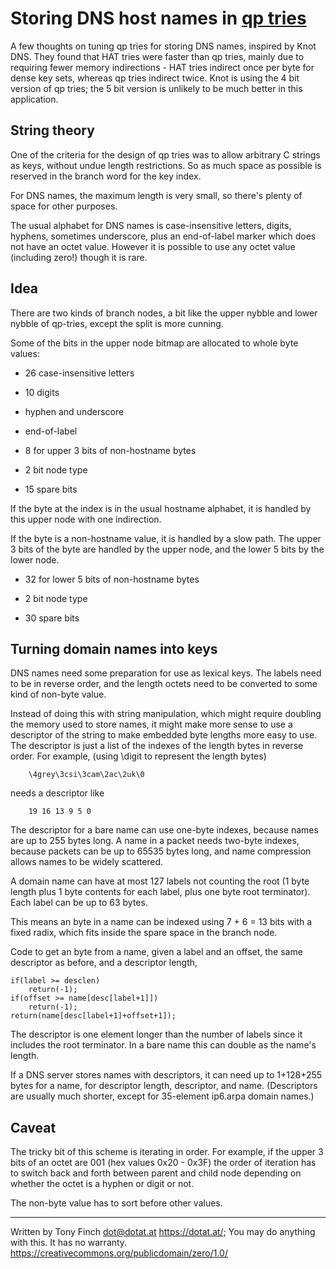 Storing DNS host names in [qp tries](https://dotat.at/prog/qp)
====================================

A few thoughts on tuning qp tries for storing DNS names, inspired by
Knot DNS. They found that HAT tries were faster than qp tries, mainly
due to requiring fewer memory indirections - HAT tries indirect once
per byte for dense key sets, whereas qp tries indirect twice. Knot is
using the 4 bit version of qp tries; the 5 bit version is unlikely to
be much better in this application.


String theory
--------------

One of the criteria for the design of qp tries was to allow arbitrary
C strings as keys, without undue length restrictions. So as much space
as possible is reserved in the branch word for the key index.

For DNS names, the maximum length is very small, so there's plenty of
space for other purposes.

The usual alphabet for DNS names is case-insensitive letters, digits,
hyphens, sometimes underscore, plus an end-of-label marker which does
not have an octet value. However it is possible to use any octet value
(including zero!) though it is rare.


Idea
----

There are two kinds of branch nodes, a bit like the upper nybble and
lower nybble of qp-tries, except the split is more cunning.

Some of the bits in the upper node bitmap are allocated to whole byte
values:

* 26 case-insensitive letters

* 10 digits

* hyphen and underscore

* end-of-label

* 8 for upper 3 bits of non-hostname bytes

* 2 bit node type

* 15 spare bits

If the byte at the index is in the usual hostname alphabet, it is
handled by this upper node with one indirection.

If the byte is a non-hostname value, it is handled by a slow path. The
upper 3 bits of the byte are handled by the upper node, and the lower
5 bits by the lower node.

* 32 for lower 5 bits of non-hostname bytes

* 2 bit node type

* 30 spare bits


Turning domain names into keys
------------------------------

DNS names need some preparation for use as lexical keys. The labels
need to be in reverse order, and the length octets need to be
converted to some kind of non-byte value.

Instead of doing this with string manipulation, which might require
doubling the memory used to store names, it might make more sense to
use a descriptor of the string to make embedded byte lengths more easy
to use. The descriptor is just a list of the indexes of the length
bytes in reverse order. For example, (using \digit to represent the
length bytes)

        \4grey\3csi\3cam\2ac\2uk\0

needs a descriptor like

        19 16 13 9 5 0

The descriptor for a bare name can use one-byte indexes, because
names are up to 255 bytes long. A name in a packet needs two-byte
indexes, because packets can be up to 65535 bytes long, and name
compression allows names to be widely scattered.

A domain name can have at most 127 labels not counting the root
(1 byte length plus 1 byte contents for each label, plus one byte
root terminator). Each label can be up to 63 bytes.

This means an byte in a name can be indexed using 7 + 6 = 13 bits with
a fixed radix, which fits inside the spare space in the branch node.

Code to get an byte from a name, given a label and an offset, the
same descriptor as before, and a descriptor length,

	if(label >= desclen)
		return(-1);
	if(offset >= name[desc[label+1]])
		return(-1);
	return(name[desc[label+1]+offset+1]);

The descriptor is one element longer than the number of labels since
it includes the root terminator. In a bare name this can double as the
name's length.

If a DNS server stores names with descriptors, it can need up to
1+128+255 bytes for a name, for descriptor length, descriptor, and
name. (Descriptors are usually much shorter, except for 35-element
ip6.arpa domain names.)


Caveat
------

The tricky bit of this scheme is iterating in order. For example, if
the upper 3 bits of an octet are 001 (hex values 0x20 - 0x3F) the
order of iteration has to switch back and forth between parent and
child node depending on whether the octet is a hyphen or digit or not.

The non-byte value has to sort before other values.

---------------------------------------------------------------------------

Written by Tony Finch <dot@dotat.at> <https://dotat.at/>;
You may do anything with this. It has no warranty.
<https://creativecommons.org/publicdomain/zero/1.0/>
